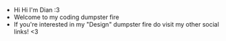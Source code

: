 - Hi Hi I'm Dian :3
- Welcome to my coding dumpster fire
- If you're interested in my "Design" dumpster fire do visit my other social links! <3

<!---
Chaoticsmolchild/Chaoticsmolchild is a ✨ special ✨ repository because its `README.md` (this file) appears on your GitHub profile.
You can click the Preview link to take a look at your changes.
--->
